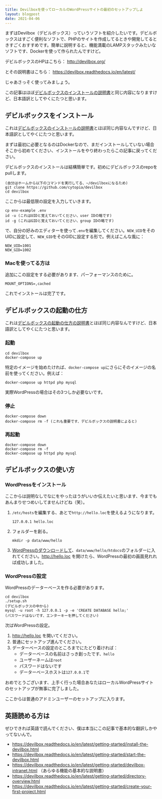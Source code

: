 ```yaml
---
title: Devilboxを使ってローカルのWordPressサイトの最初のセットアップしよ
layout: blogpost
date: 2021-04-06
---
```

まずはDevilbox（デビルボックス）っていうソフトを紹介したいです。デビルボックスはすごく便利なソフトで、PHPのサイトを作成してるときや開発してるときすごくおすすめです。簡単に説明すると、機能満載のLAMPスタックみたいなソフトです、Dockerを使って作られたんですけど。

デビルボックスのHPはこちら： http://devilbox.org/

とその説明書はこちら： https://devilbox.readthedocs.io/en/latest/

じゃあさっそく使ってみましょう。

この記事はほぼ[デビルボックスのインストールの説明書](https://devilbox.readthedocs.io/en/latest/getting-started/install-the-devilbox.html)と同じ内容になりますけど、日本語訳としてやくにたつと思います。

## デビルボックスをインストール

これは[デビルボックスのインストールの説明書](https://devilbox.readthedocs.io/en/latest/getting-started/start-the-devilbox.html)とほぼ同じ内容なんですけど、日本語訳としてやくにたつと思います。

まずは最初に必要となるのはDockerなので、まだインストールしていない場合そこから初めてください、インストールをやり終わったらこの記事に戻ってください。

デビルボックスのインストールは結構簡単です。初めにデビルボックスのrepoをpullします。

```
(自分はホームから以下のコマンドを実行してる、~/devilboxになるため)
git clone https://github.com/cytopia/devilbox
cd devilbox
```

ここからは最低限の設定を入力していきます。

```
cp env-example .env
id -u (これはUIDと覚えておいてください、user IDの略です)
id -g (これはGIDと覚えておいてください、group IDの略です)
```

で、自分の好みのエディターを使って`.env`を編集してください。`NEW_UID`をそのUIDに設定して、`NEW_GID`をそのGIDに設定する形で。例えばこんな風に：

```
NEW_UID=1001
NEW_GID=1002
```

### Macを使ってる方は

追加にこの設定をする必要があります、パーフォーマンスのために。

```
MOUNT_OPTIONS=,cached
```

これでインストールは完了です。

## デビルボックスの起動の仕方

これは[デビルボックスの起動の仕方の説明書](https://devilbox.readthedocs.io/en/latest/getting-started/start-the-devilbox.html)とほぼ同じ内容なんですけど、日本語訳としてやくにたつと思います。

### 起動

```
cd devilbox
docker-compose up
```

特定のイメージを始めたければ、`docker-compose up`にさらにそのイメージの名前を使ってください。例えば：

```
docker-compose up httpd php mysql
```

実際WordPressの場合はその3つしか必要ないです。

### 停止

```
docker-compose down
docker-compose rm -f (これも重要です、デビルボックスの説明書によると)
```

### 再起動

```
docker-compose down
docker-compose rm -f
docker-compose up httpd php mysql
```

## デビルボックスの使い方

### WordPressをインストール

ここからは説明なしでなにをやったほうがいいか伝えたいと思います、今までもあんまりせつめいしてませんけどね（笑）。

1. `/etc/hosts`を編集する、あとで`http://hello.loc`を使えるようになります。

    ```
    127.0.0.1 hello.loc
    ```

2. フォルダーを創る。

    ```
    mkdir -p data/www/hello
    ```

3. [WordPressのダウンロードして](https://ja.wordpress.org/download/)、`data/www/hello/htdocs`のフォルダーに入れてください。http://hello.loc を開けたら、WordPressの最初の画面見れれば成功しました。

### WordPressの設定

WordPressのデーターベースを作る必要があります。

```
cd devilbox
./setup.sh
(デビルボックスの中から)
mysql -u root -h 127.0.0.1 -p -e 'CREATE DATABASE hello;'
(パスワードはないです、エンターキーを押してください)
```

次はWordPressの設定。

1. http://hello.loc を開いてください。
2. 普通にセットアップ進んでください。
3. データーベースの設定のところまでにたどり着ければ：
    - データーベースの名前はさっき創ったです、`hello`
    - ユーザーネームは`root`
    - パスワードはないです
    - データーベースホストは`127.0.0.1`で

おめでとうございます、上手く行った場合あなたはローカルWordPressサイトのセットアップが無事に完了しました。

ここからは普通のアドミンユーザーのセットアップに入ります。

## 英語読める方は

ぜひできれば英語で読んでください、僕は本当にこの記事で基本的な翻訳しかやってないんで。

- https://devilbox.readthedocs.io/en/latest/getting-started/install-the-devilbox.html
- https://devilbox.readthedocs.io/en/latest/getting-started/start-the-devilbox.html
- https://devilbox.readthedocs.io/en/latest/getting-started/devilbox-intranet.html （あらゆる機能の基本的な説明書）
- https://devilbox.readthedocs.io/en/latest/getting-started/directory-overview.html
- https://devilbox.readthedocs.io/en/latest/getting-started/create-your-first-project.html

